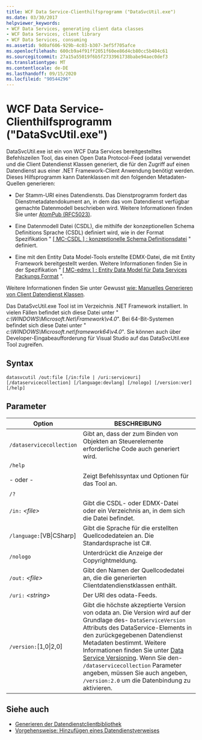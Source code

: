 ```yaml
---
title: WCF Data Service-Clienthilfsprogramm ("DataSvcUtil.exe")
ms.date: 03/30/2017
helpviewer_keywords:
- WCF Data Services, generating client data classes
- WCF Data Services, client library
- WCF Data Services, consuming
ms.assetid: 9d0af606-929b-4c03-b307-3ef5f705afce
ms.openlocfilehash: 600cb9a4f91ff2051f60ee86d4cb80cc5b404c61
ms.sourcegitcommit: 27a15a55019f6b5f2733961738babe94aec0def3
ms.translationtype: MT
ms.contentlocale: de-DE
ms.lasthandoff: 09/15/2020
ms.locfileid: "90544296"
---
```

# <a name="wcf-data-service-client-utility-datasvcutilexe"></a>WCF Data Service-Clienthilfsprogramm ("DataSvcUtil.exe")

DataSvcUtil.exe ist ein von WCF Data Services bereitgestelltes Befehlszeilen Tool, das einen Open Data Protocol-Feed (odata) verwendet und die Client Datendienst Klassen generiert, die für den Zugriff auf einen Datendienst aus einer .NET Framework-Client Anwendung benötigt werden. Dieses Hilfsprogramm kann Datenklassen mit den folgenden Metadaten-Quellen generieren:

- Der Stamm-URI eines Datendiensts. Das Dienstprogramm fordert das Dienstmetadatendokument an, in dem das vom Datendienst verfügbar gemachte Datenmodell beschrieben wird. Weitere Informationen finden Sie unter [AtomPub (RFC5023)](https://tools.ietf.org/html/rfc5023#section-8).

- Eine Datenmodell Datei (CSDL), die mithilfe der konzeptionellen Schema Definitions Sprache (CSDL) definiert wird, wie in der Format Spezifikation " [ \[ MC-CSDL \] : konzeptionelle Schema Definitionsdatei](/openspecs/windows_protocols/mc-csdl/c03ad8c3-e8b7-4306-af96-a9e52bb3df12) " definiert.

- Eine mit den Entity Data Model-Tools erstellte EDMX-Datei, die mit Entity Framework bereitgestellt werden. Weitere Informationen finden Sie in der Spezifikation " [ \[ MC-edmx \] : Entity Data Model für Data Services Packungs Format](/openspecs/windows_protocols/mc-edmx/5dff5e25-56a1-408b-9d44-bff6634c7d16) ".

Weitere Informationen finden Sie unter Gewusst [wie: Manuelles Generieren von Client Datendienst Klassen](how-to-manually-generate-client-data-service-classes-wcf-data-services.md).

Das DataSvcUtil.exe Tool ist im Verzeichnis .NET Framework installiert. In vielen Fällen befindet sich diese Datei unter " *c:\WINDOWS\Microsoft.Net\Framework\v4.0*". Bei 64-Bit-Systemen befindet sich diese Datei unter " *c:\WINDOWS\Microsoft.net\framework64\v4.0*". Sie können auch über Developer-Eingabeaufforderung für Visual Studio auf das DataSvcUtil.exe Tool zugreifen.

## <a name="syntax"></a>Syntax

```console
datasvcutil /out:file [/in:file | /uri:serviceuri] [/dataservicecollection] [/language:devlang] [/nologo] [/version:ver] [/help]
```

## <a name="parameters"></a>Parameter

|Option|BESCHREIBUNG|
|------------|-----------------|
|`/dataservicecollection`|Gibt an, dass der zum Binden von Objekten an Steuerelemente erforderliche Code auch generiert wird.|
|`/help`<br /><br /> - oder -<br /><br /> `/?`|Zeigt Befehlssyntax und Optionen für das Tool an.|
|`/in:` *\<file>*|Gibt die CSDL- oder EDMX-Datei oder ein Verzeichnis an, in dem sich die Datei befindet.|
|`/language:`[VB&#124;CSharp]|Gibt die Sprache für die erstellten Quellcodedateien an. Die Standardsprache ist C#.|
|`/nologo`|Unterdrückt die Anzeige der Copyrightmeldung.|
|`/out:` *\<file>*|Gibt den Namen der Quellcodedatei an, die die generierten Clientdatendienstklassen enthält.|
|`/uri:` *\<string>*|Der URI des odata-Feeds.|
|`/version:`[1,0&#124;2,0]|Gibt die höchste akzeptierte Version von odata an. Die Version wird auf der Grundlage des- `DataServiceVersion` Attributs des DataService-Elements in den zurückgegebenen Datendienst Metadaten bestimmt. Weitere Informationen finden Sie unter [Data Service Versioning](data-service-versioning-wcf-data-services.md). Wenn Sie den- `/dataservicecollection` Parameter angeben, müssen Sie auch angeben, `/version:2.0` um die Datenbindung zu aktivieren.|

## <a name="see-also"></a>Siehe auch

- [Generieren der Datendienstclientbibliothek](generating-the-data-service-client-library-wcf-data-services.md)
- [Vorgehensweise: Hinzufügen eines Datendienstverweises](how-to-add-a-data-service-reference-wcf-data-services.md)
